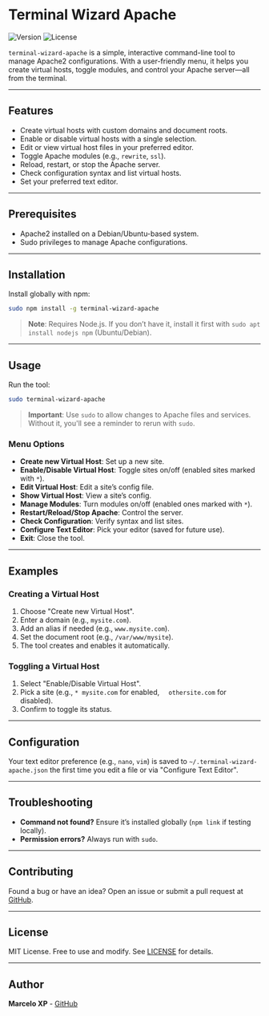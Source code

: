# Terminal Wizard Apache

![Version](https://img.shields.io/badge/version-1.0.0-blue.svg)
![License](https://img.shields.io/badge/license-MIT-green.svg)

`terminal-wizard-apache` is a simple, interactive command-line tool to manage Apache2 configurations. With a user-friendly menu, it helps you create virtual hosts, toggle modules, and control your Apache server—all from the terminal.

---

## Features

- Create virtual hosts with custom domains and document roots.
- Enable or disable virtual hosts with a single selection.
- Edit or view virtual host files in your preferred editor.
- Toggle Apache modules (e.g., `rewrite`, `ssl`).
- Reload, restart, or stop the Apache server.
- Check configuration syntax and list virtual hosts.
- Set your preferred text editor.

---

## Prerequisites

- Apache2 installed on a Debian/Ubuntu-based system.
- Sudo privileges to manage Apache configurations.

---

## Installation

Install globally with npm:
```bash
sudo npm install -g terminal-wizard-apache
```

> **Note**: Requires Node.js. If you don’t have it, install it first with `sudo apt install nodejs npm` (Ubuntu/Debian).

---

## Usage

Run the tool:
```bash
sudo terminal-wizard-apache
```

> **Important**: Use `sudo` to allow changes to Apache files and services. Without it, you'll see a reminder to rerun with `sudo`.

### Menu Options
- **Create new Virtual Host**: Set up a new site.
- **Enable/Disable Virtual Host**: Toggle sites on/off (enabled sites marked with `*`).
- **Edit Virtual Host**: Edit a site’s config file.
- **Show Virtual Host**: View a site’s config.
- **Manage Modules**: Turn modules on/off (enabled ones marked with `*`).
- **Restart/Reload/Stop Apache**: Control the server.
- **Check Configuration**: Verify syntax and list sites.
- **Configure Text Editor**: Pick your editor (saved for future use).
- **Exit**: Close the tool.

---

## Examples

### Creating a Virtual Host
1. Choose "Create new Virtual Host".
2. Enter a domain (e.g., `mysite.com`).
3. Add an alias if needed (e.g., `www.mysite.com`).
4. Set the document root (e.g., `/var/www/mysite`).
5. The tool creates and enables it automatically.

### Toggling a Virtual Host
1. Select "Enable/Disable Virtual Host".
2. Pick a site (e.g., `* mysite.com` for enabled, `  othersite.com` for disabled).
3. Confirm to toggle its status.

---

## Configuration

Your text editor preference (e.g., `nano`, `vim`) is saved to `~/.terminal-wizard-apache.json` the first time you edit a file or via "Configure Text Editor".

---

## Troubleshooting

- **Command not found?** Ensure it’s installed globally (`npm link` if testing locally).
- **Permission errors?** Always run with `sudo`.

---

## Contributing

Found a bug or have an idea? Open an issue or submit a pull request at [GitHub](https://github.com/marceloxp/terminal-wizard-apache).

---

## License

MIT License. Free to use and modify. See [LICENSE](LICENSE) for details.

---

## Author

**Marcelo XP** - [GitHub](https://github.com/marceloxp)
